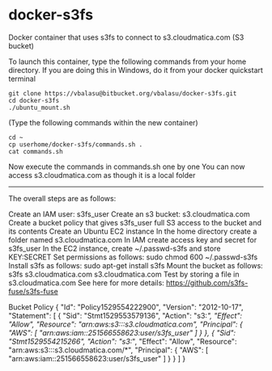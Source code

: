 # docker-s3fs

Docker container that uses s3fs to connect to s3.cloudmatica.com (S3 bucket)

To launch this container, type the following commands from your home directory. 
If you are doing this in Windows, do it from your docker quickstart terminal

~~~~
git clone https://vbalasu@bitbucket.org/vbalasu/docker-s3fs.git
cd docker-s3fs
./ubuntu_mount.sh
~~~~

(Type the following commands within the new container)
~~~~
cd ~
cp userhome/docker-s3fs/commands.sh .
cat commands.sh
~~~~
Now execute the commands in commands.sh one by one
You can now access s3.cloudmatica.com as though it is a local folder


------------

The overall steps are as follows:

Create an IAM user: s3fs_user
Create an s3 bucket: s3.cloudmatica.com
Create a bucket policy that gives s3fs_user full S3 access to the bucket and its contents
Create an Ubuntu EC2 instance
In the home directory create a folder named s3.cloudmatica.com
In IAM create access key and secret for s3fs_user
In the EC2 instance, create ~/.passwd-s3fs and store KEY:SECRET
Set permissions as follows: sudo chmod 600 ~/.passwd-s3fs
Install s3fs as follows: sudo apt-get install s3fs
Mount the bucket as follows: s3fs s3.cloudmatica.com s3.cloudmatica.com
Test by storing a file in s3.cloudmatica.com
See here for more details: https://github.com/s3fs-fuse/s3fs-fuse

Bucket Policy
{
    "Id": "Policy1529554222900",
    "Version": "2012-10-17",
    "Statement": [
        {
            "Sid": "Stmt1529553579136",
            "Action": "s3:*",
            "Effect": "Allow",
            "Resource": "arn:aws:s3:::s3.cloudmatica.com",
            "Principal": {
                "AWS": [
                    "arn:aws:iam::251566558623:user/s3fs_user"
                ]
            }
        },
        {
            "Sid": "Stmt1529554215266",
            "Action": "s3:*",
            "Effect": "Allow",
            "Resource": "arn:aws:s3:::s3.cloudmatica.com/*",
            "Principal": {
                "AWS": [
                    "arn:aws:iam::251566558623:user/s3fs_user"
                ]
            }
        }
    ]
}

